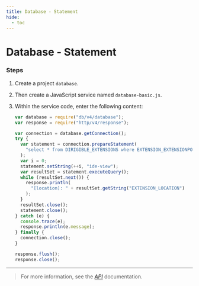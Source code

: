 ```yaml
---
title: Database - Statement
hide:
  - toc
---
```


# Database - Statement

### Steps

1. Create a project `database`.
2. Then create a JavaScript service named `database-basic.js`.
3. Within the service code, enter the following content:

    ```javascript
    var database = require("db/v4/database");
    var response = require("http/v4/response");

    var connection = database.getConnection();
    try {
      var statement = connection.prepareStatement(
        "select * from DIRIGIBLE_EXTENSIONS where EXTENSION_EXTENSIONPOINT_NAME = ?"
      );
      var i = 0;
      statement.setString(++i, "ide-view");
      var resultSet = statement.executeQuery();
      while (resultSet.next()) {
        response.println(
          "[location]: " + resultSet.getString("EXTENSION_LOCATION")
        );
      }
      resultSet.close();
      statement.close();
    } catch (e) {
      console.trace(e);
      response.println(e.message);
    } finally {
      connection.close();
    }

    response.flush();
    response.close();
    ```

---

> For more information, see the _[API](https://www.dirigible.io/api/database/)_ documentation.
